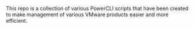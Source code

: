 This repo is a collection of various PowerCLI scripts that have been created to make management of various VMware products easier and more efficient.
